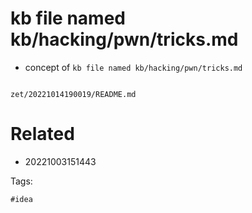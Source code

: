# kb file named kb/hacking/pwn/tricks.md

- concept of `kb file named kb/hacking/pwn/tricks.md`

```
```

` zet/20221014190019/README.md `

# Related

- 20221003151443

Tags:

    #idea
